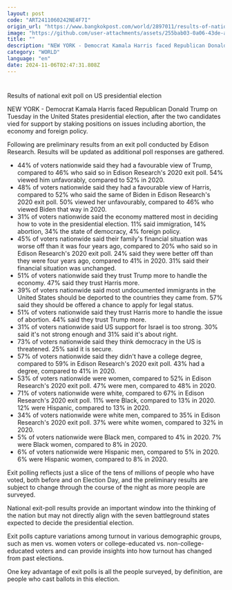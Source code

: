 ```yaml
---
layout: post
code: "ART2411060242NE4F7I"
origin_url: "https://www.bangkokpost.com/world/2897011/results-of-national-exit-poll-on-united-states-presidential-election-between-donald-trump-and-kamala-harris"
image: "https://github.com/user-attachments/assets/255bab03-0a06-43de-a38a-f52bc2e77b98"
title: ""
description: "NEW YORK - Democrat Kamala Harris faced Republican Donald Trump on Tuesday in the United States presidential election, after the two candidates vied for support by staking positions on issues including abortion, the economy and foreign policy."
category: "WORLD"
language: "en"
date: 2024-11-06T02:47:31.808Z
---
```


# 

Results of national exit poll on US presidential election

NEW YORK - Democrat Kamala Harris faced Republican Donald Trump on Tuesday in the United States presidential election, after the two candidates vied for support by staking positions on issues including abortion, the economy and foreign policy.

Following are preliminary results from an exit poll conducted by Edison Research. Results will be updated as additional poll responses are gathered.

*   44% of voters nationwide said they had a favourable view of Trump, compared to 46% who said so in Edison Research's 2020 exit poll. 54% viewed him unfavorably, compared to 52% in 2020.
*   48% of voters nationwide said they had a favourable view of Harris, compared to 52% who said the same of Biden in Edison Research's 2020 exit poll. 50% viewed her unfavourably, compared to 46% who viewed Biden that way in 2020.
*   31% of voters nationwide said the economy mattered most in deciding how to vote in the presidential election. 11% said immigration, 14% abortion, 34% the state of democracy, 4% foreign policy.
*   45% of voters nationwide said their family's financial situation was worse off than it was four years ago, compared to 20% who said so in Edison Research's 2020 exit poll. 24% said they were better off than they were four years ago, compared to 41% in 2020. 31% said their financial situation was unchanged.
*   51% of voters nationwide said they trust Trump more to handle the economy. 47% said they trust Harris more.
*   39% of voters nationwide said most undocumented immigrants in the United States should be deported to the countries they came from. 57% said they should be offered a chance to apply for legal status.
*   51% of voters nationwide said they trust Harris more to handle the issue of abortion. 44% said they trust Trump more.
*   31% of voters nationwide said US support for Israel is too strong. 30% said it's not strong enough and 31% said it's about right.
*   73% of voters nationwide said they think democracy in the US is threatened. 25% said it is secure.
*   57% of voters nationwide said they didn't have a college degree, compared to 59% in Edison Research's 2020 exit poll. 43% had a degree, compared to 41% in 2020.
*   53% of voters nationwide were women, compared to 52% in Edison Research's 2020 exit poll. 47% were men, compared to 48% in 2020.
*   71% of voters nationwide were white, compared to 67% in Edison Research's 2020 exit poll. 11% were Black, compared to 13% in 2020. 12% were Hispanic, compared to 13% in 2020.
*   34% of voters nationwide were white men, compared to 35% in Edison Research's 2020 exit poll. 37% were white women, compared to 32% in 2020.
*   5% of voters nationwide were Black men, compared to 4% in 2020. 7% were Black women, compared to 8% in 2020.
*   6% of voters nationwide were Hispanic men, compared to 5% in 2020. 6% were Hispanic women, compared to 8% in 2020.

Exit polling reflects just a slice of the tens of millions of people who have voted, both before and on Election Day, and the preliminary results are subject to change through the course of the night as more people are surveyed.

National exit-poll results provide an important window into the thinking of the nation but may not directly align with the seven battleground states expected to decide the presidential election.

Exit polls capture variations among turnout in various demographic groups, such as men vs. women voters or college-educated vs. non-college-educated voters and can provide insights into how turnout has changed from past elections.

One key advantage of exit polls is all the people surveyed, by definition, are people who cast ballots in this election.